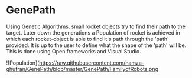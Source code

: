 # GenePath
Using Genetic Algorithms, small rocket objects try to find their path to the target. Later down the generations a Population of rocket is achieved in which each rocket-object is able to find it's path through the 'path' provided. It is up to the user to define what the shape of the 'path' will be. This is done using Open frameworks and Visual Studio.


![Population](https://raw.githubusercontent.com/hamza-ghufran/GenePath/blob/master/GenePath/FamilyofRobots.png
           
